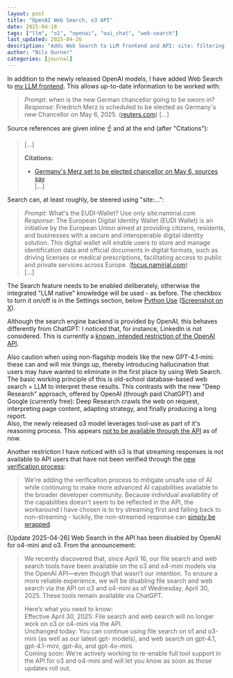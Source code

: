 ```yaml
---
layout: post
title: "OpenAI Web Search, o3 API"
date: 2025-04-18
tags: ["llm", "o1", "openai", "oai_chat", "web-search"]
last_updated: 2025-04-26
description: "Adds Web Search to LLM frontend and API: site: filtering, citations, LinkeIn exclusion, mini-model hallucinations, streaming fallback, and April 30 o3/o4-mini tool removal."
author: "Nils Durner"
categories: [journal]
---
```


In addition to the newly released OpenAI models, I have added Web Search to [my LLM frontend](https://huggingface.co/spaces/ndurner/oai_chat). This allows up-to-date information to be worked with:
> _Prompt_: when is the new German chancellor going to be sworn in?  
> _Response_: Friedrich Merz is scheduled to be elected as Germany's new Chancellor on May 6, 2025. ([reuters.com](https://www.reuters.com/world/europe/germanys-merz-set-be-elected-chancellor-may-6-source-says-2025-04-11/?utm_source=openai)) [...]

Source references are given inline ☝️ and at the end (after "Citations"):
>[...]  
>
>**Citations:**  
>- [Germany's Merz set to be elected chancellor on May 6, sources say](https://www.reuters.com/world/europe/germanys-merz-set-be-elected-chancellor-may-6-source-says-2025-04-11/?utm_source=openai)  
> [...]

Search can, at least roughly, be steered using "site:...":
> _Prompt:_ What's the EUDI-Wallet? Use only site:namirial.com  
> _Response_: The European Digital Identity Wallet (EUDI Wallet) is an initiative by the European Union aimed at providing citizens, residents, and businesses with a secure and interoperable digital identity solution. This digital wallet will enable users to store and manage identification data and official documents in digital formats, such as driving licenses or medical prescriptions, facilitating access to public and private services across Europe. ([focus.namirial.com](https://focus.namirial.com/en/european-digital-identity-wallet/?utm_source=openai))  
[...]

The Search feature needs to be enabled deliberately, otherwise the integrated "LLM native" knowledge will be used - as before. The checkbox to turn it on/off is in the Settings section, below [Python Use](computation-llms) ([Screenshot on X](https://x.com/ndurner/status/1912904167896596691)).

Although the search engine backend is provided by OpenAI, this behaves differently from ChatGPT: I noticed that, for instance, LinkedIn is not considered. This is currently a [known, intended restriction of the OpenAI API](https://x.com/nikunjhanda/status/1912387834234958203).

Also caution when using non-flagship models like the new GPT-4.1-mini: these can and will mix things up, thereby introducing hallucination that users may have wanted to eliminate in the first place by using Web Search.  
The basic working principle of this is old-school database-based web search + LLM to interpret these results. This contrasts with the new "Deep Research" approach, offered by OpenAI (through paid ChatGPT) and Google (currently free): Deep Research crawls the web on request, interpreting page content, adapting strategy, and finally producing a long report.  
Also, the newly released o3 model leverages tool-use as part of it's reasoning process. This appears [not to be available through the API](https://x.com/qedgs/status/1912906505801605409) as of now.

Another restriction I have noticed with o3 is that streaming responses is not available to API users that have not been verified through the [new verification process](https://help.openai.com/en/articles/10910291-api-organization-verification):
> We're adding the verification process to mitigate unsafe use of AI while continuing to make more advanced AI capabilities available to the broader developer community.
Because individual availability of the capabilities doesn't seem to be reflected in the API, the workaround I have chosen is to try streaming first and falling back to non-streaming - luckily, the non-streamed response can [simply be wrapped](https://github.com/ndurner/oai_chat/blob/61e64f423f6c22f5be09e342cab3193b383adc7c/app.py#L280).

[Update 2025-04-26]
Web Search in the API has been disabled by OpenAI for o4-mini and o3. From the announcement:
> We recently discovered that, since April 16, our file search and web search tools have been available on the o3 and o4-mini models via the OpenAI API—even though that wasn’t our intention. To ensure a more reliable experience, we will be disabling file search and web search via the API on o3 and o4-mini as of Wednesday, April 30, 2025. These tools remain available via ChatGPT.
> 
> Here’s what you need to know:  
> Effective April 30, 2025: File search and web search will no longer work on o3 or o4-mini via the API.  
> Unchanged today: You can continue using file search on o1 and o3-mini (as well as our latest gpt- models), and web search on gpt-4.1, gpt-4.1-mini, gpt-4o, and gpt-4o-mini.  
> Coming soon: We’re actively working to re-enable full tool support in the API for o3 and o4-mini and will let you know as soon as those updates roll out.  
